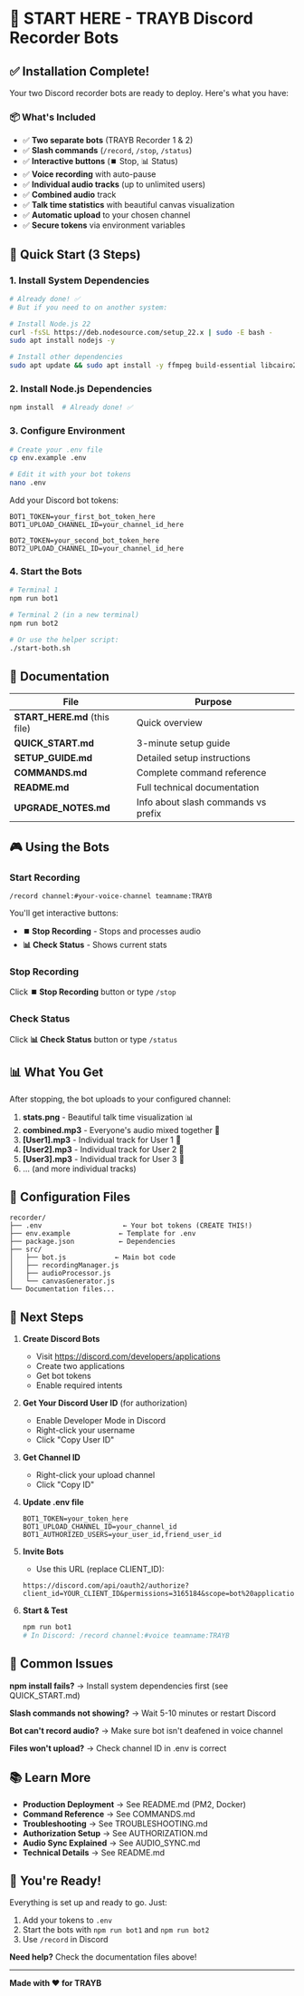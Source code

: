 # 🚀 START HERE - TRAYB Discord Recorder Bots

## ✅ Installation Complete!

Your two Discord recorder bots are ready to deploy. Here's what you have:

### 📦 What's Included

- ✅ **Two separate bots** (TRAYB Recorder 1 & 2)
- ✅ **Slash commands** (`/record`, `/stop`, `/status`)
- ✅ **Interactive buttons** (⏹️ Stop, 📊 Status)
- ✅ **Voice recording** with auto-pause
- ✅ **Individual audio tracks** (up to unlimited users)
- ✅ **Combined audio** track
- ✅ **Talk time statistics** with beautiful canvas visualization
- ✅ **Automatic upload** to your chosen channel
- ✅ **Secure tokens** via environment variables

## 🏃 Quick Start (3 Steps)

### 1. Install System Dependencies
```bash
# Already done! ✅
# But if you need to on another system:

# Install Node.js 22
curl -fsSL https://deb.nodesource.com/setup_22.x | sudo -E bash -
sudo apt install nodejs -y

# Install other dependencies
sudo apt update && sudo apt install -y ffmpeg build-essential libcairo2-dev libpango1.0-dev libjpeg-dev libgif-dev librsvg2-dev pkg-config
```

### 2. Install Node.js Dependencies
```bash
npm install  # Already done! ✅
```

### 3. Configure Environment
```bash
# Create your .env file
cp env.example .env

# Edit it with your bot tokens
nano .env
```

Add your Discord bot tokens:
```env
BOT1_TOKEN=your_first_bot_token_here
BOT1_UPLOAD_CHANNEL_ID=your_channel_id_here

BOT2_TOKEN=your_second_bot_token_here
BOT2_UPLOAD_CHANNEL_ID=your_channel_id_here
```

### 4. Start the Bots
```bash
# Terminal 1
npm run bot1

# Terminal 2 (in a new terminal)
npm run bot2

# Or use the helper script:
./start-both.sh
```

## 📖 Documentation

| File | Purpose |
|------|---------|
| **START_HERE.md** (this file) | Quick overview |
| **QUICK_START.md** | 3-minute setup guide |
| **SETUP_GUIDE.md** | Detailed setup instructions |
| **COMMANDS.md** | Complete command reference |
| **README.md** | Full technical documentation |
| **UPGRADE_NOTES.md** | Info about slash commands vs prefix |

## 🎮 Using the Bots

### Start Recording
```
/record channel:#your-voice-channel teamname:TRAYB
```

You'll get interactive buttons:
- **⏹️ Stop Recording** - Stops and processes audio
- **📊 Check Status** - Shows current stats

### Stop Recording
Click **⏹️ Stop Recording** button or type `/stop`

### Check Status
Click **📊 Check Status** button or type `/status`

## 📊 What You Get

After stopping, the bot uploads to your configured channel:

1. **stats.png** - Beautiful talk time visualization 📊
2. **combined.mp3** - Everyone's audio mixed together 🎵
3. **[User1].mp3** - Individual track for User 1 👤
4. **[User2].mp3** - Individual track for User 2 👤
5. **[User3].mp3** - Individual track for User 3 👤
6. ... (and more individual tracks)

## 🔧 Configuration Files

```
recorder/
├── .env                    ← Your bot tokens (CREATE THIS!)
├── env.example            ← Template for .env
├── package.json           ← Dependencies
├── src/
│   ├── bot.js            ← Main bot code
│   ├── recordingManager.js
│   ├── audioProcessor.js
│   └── canvasGenerator.js
└── Documentation files...
```

## 🎯 Next Steps

1. **Create Discord Bots**
   - Visit https://discord.com/developers/applications
   - Create two applications
   - Get bot tokens
   - Enable required intents

2. **Get Your Discord User ID** (for authorization)
   - Enable Developer Mode in Discord
   - Right-click your username
   - Click "Copy User ID"

3. **Get Channel ID**
   - Right-click your upload channel
   - Click "Copy ID"

4. **Update .env file**
   ```env
   BOT1_TOKEN=your_token_here
   BOT1_UPLOAD_CHANNEL_ID=your_channel_id
   BOT1_AUTHORIZED_USERS=your_user_id,friend_user_id
   ```

5. **Invite Bots**
   - Use this URL (replace CLIENT_ID):
   ```
   https://discord.com/api/oauth2/authorize?client_id=YOUR_CLIENT_ID&permissions=3165184&scope=bot%20applications.commands
   ```

6. **Start & Test**
   ```bash
   npm run bot1
   # In Discord: /record channel:#voice teamname:TRAYB
   ```

## 🐛 Common Issues

**npm install fails?**
→ Install system dependencies first (see QUICK_START.md)

**Slash commands not showing?**
→ Wait 5-10 minutes or restart Discord

**Bot can't record audio?**
→ Make sure bot isn't deafened in voice channel

**Files won't upload?**
→ Check channel ID in .env is correct

## 📚 Learn More

- **Production Deployment** → See README.md (PM2, Docker)
- **Command Reference** → See COMMANDS.md
- **Troubleshooting** → See TROUBLESHOOTING.md
- **Authorization Setup** → See AUTHORIZATION.md
- **Audio Sync Explained** → See AUDIO_SYNC.md
- **Technical Details** → See README.md

## 🎉 You're Ready!

Everything is set up and ready to go. Just:
1. Add your tokens to `.env`
2. Start the bots with `npm run bot1` and `npm run bot2`
3. Use `/record` in Discord

**Need help?** Check the documentation files above!

---

**Made with ❤️ for TRAYB**

